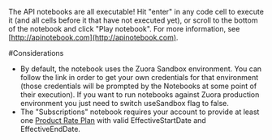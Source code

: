 The API notebooks are all executable! Hit "enter" in any code cell to execute it (and all cells before it that have not executed yet), or scroll to the bottom of the notebook and click "Play notebook". For more information, see [http://apinotebook.com](http://apinotebook.com).

#Considerations

- By default, the notebook uses the Zuora Sandbox environment. You can follow the link in order to get your own credentials for that environment (those credentials will be prompted by the Notebooks at some point of their execution). If you want to run notebooks against Zuora production environment you just need to switch useSandbox flag to false.​
- The "Subscriptions" notebook requires your account to provide at least one [Product Rate Plan](http://knowledgecenter.zuora.com/D_SOAP_API/E_SOAP_API_Objects/ProductRatePlan) with valid EffectiveStartDate and EffectiveEndDate.
